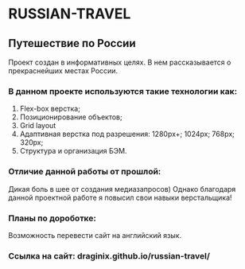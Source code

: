 # RUSSIAN-TRAVEL 
## Путешествие по России 

Проект создан в информативных целях. В нем рассказывается о прекраснейших местах России.

### В данном проекте используются такие технологии как: 
1. Flex-box верстка; 
2. Позиционирование объектов; 
3. Grid layout 
4. Адаптивная верстка под разрешения: 1280px+; 1024px; 768px; 320px; 
5. Структура и организация БЭМ.   

### Отличие данной работы от прошлой: 
Дикая боль в шее от создания медиазапросов) Однако благодаря данной проектной работе я повысил свои навыки верстальщика! 

### Планы по дороботке: 
Возможность перевести сайт на английский язык. 

### Ссылка на сайт: draginix.github.io/russian-travel/



